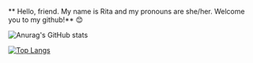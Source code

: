 ** Hello, friend. 
 My name is Rita and my pronouns are she/her. Welcome you to my github!** 😊

![Anurag's GitHub stats](https://github-readme-stats.vercel.app/api?username=anightatheopera&theme=radical&show_icons=true&count_private=true)

[![Top Langs](https://github-readme-stats.vercel.app/api/top-langs/?username=anightatheopera&theme=radical&show_icons=true&count_private=true)](https://github.com/anightatheopera/github-readme-stats)
